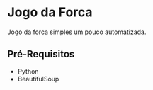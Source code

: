 <h1>Jogo da Forca</h2>

Jogo da forca simples um pouco automatizada.

<h2>Pré-Requisitos</h2>
        <ul>
                <li>Python</li>
                <li>BeautifulSoup</li>
        </ul>
